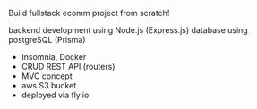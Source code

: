 Build fullstack ecomm project from scratch!

backend development using Node.js (Express.js)
database using postgreSQL (Prisma)

- Insomnia, Docker
- CRUD REST API (routers)
- MVC concept
- aws S3 bucket
- deployed via fly.io

